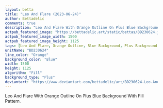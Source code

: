 ```yaml
---
layout: betta
title: "Leo And Flare (2023-06-24)"
author: Bettadelic
comments: true
description: "Leo And Flare With Orange Outline On Plus Blue Background With Fill Pattern."
actpub_featured_image: "https://bettadelic.art/static/bettas/BD230624.jpg"
actpub_featured_image_width: 1500
actpub_featured_image_height: 1125
tags: [Leo And Flare, Orange Outline, Blue Background, Plus Background Pattern, Fill Pattern, June 2023]
unitName: "BD230624"
line_color: "Orange"
background_color: "Blue"
width: 1500
height: 1125
algorithm: "Fill"
background_type: "Plus"
deviantart: "https://www.deviantart.com/bettadelic/art/BD230624-Leo-And-Flare-2023-06-24-968704567"
---
```


Leo And Flare With Orange Outline On Plus Blue Background With Fill Pattern.

